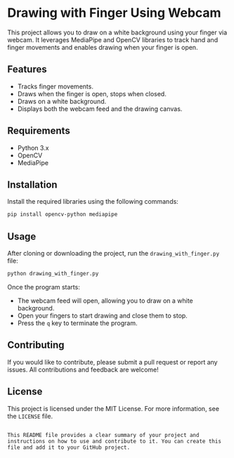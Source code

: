 # Drawing with Finger Using Webcam

This project allows you to draw on a white background using your finger via webcam. It leverages MediaPipe and OpenCV libraries to track hand and finger movements and enables drawing when your finger is open.

## Features

- Tracks finger movements.
- Draws when the finger is open, stops when closed.
- Draws on a white background.
- Displays both the webcam feed and the drawing canvas.

## Requirements

- Python 3.x
- OpenCV
- MediaPipe

## Installation

Install the required libraries using the following commands:

```bash
pip install opencv-python mediapipe
```

## Usage

After cloning or downloading the project, run the `drawing_with_finger.py` file:

```bash
python drawing_with_finger.py
```

Once the program starts:

- The webcam feed will open, allowing you to draw on a white background.
- Open your fingers to start drawing and close them to stop.
- Press the `q` key to terminate the program.


## Contributing

If you would like to contribute, please submit a pull request or report any issues. All contributions and feedback are welcome!

## License

This project is licensed under the MIT License. For more information, see the `LICENSE` file.
```

This README file provides a clear summary of your project and instructions on how to use and contribute to it. You can create this file and add it to your GitHub project.
